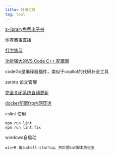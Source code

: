 ```yaml
---
title: 好用工具
tag: tool
---
```


[z-library免费电子书](http://shu.ziyuandi.cn/post/266.html)

[体育赛事直播](http://bszb007.com/schedule/lists)

[打字练习](https://www.livechat.com/typing-speed-test/#/)

[功能强大的VS Code C++ 配置器](https://v4.vscch.tk/)

codeGx是编译器插件，类似于copliot的代码补全工具

zeroto 论文管理

[完全关闭系统自动更新](https://www.cnblogs.com/studio313/p/16259497.html)

[docker配置frp内网穿透](https://zhuanlan.zhihu.com/p/599123751?utm_id=0)

eslint 使用

```
npm run lint
npm run lint:fix 
```

windows自启动

```
win+R 输入shell:startup，然后把bat脚本放进去
```

